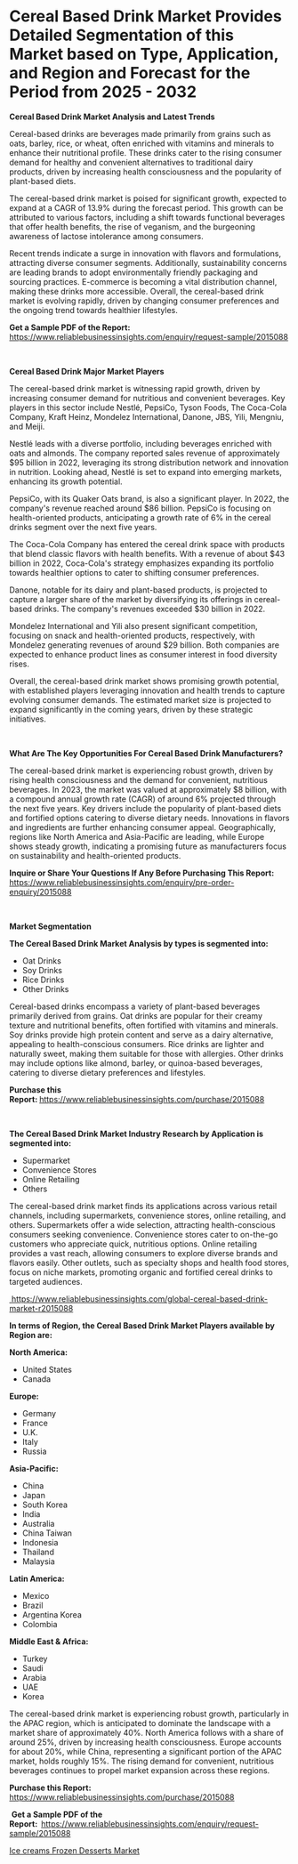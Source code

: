 <p><h1>Cereal Based Drink Market Provides Detailed Segmentation of this Market based on Type, Application, and Region and Forecast for the Period from 2025 - 2032</h1></p><p><strong>Cereal Based Drink Market Analysis and Latest Trends</strong></p>
<p><p>Cereal-based drinks are beverages made primarily from grains such as oats, barley, rice, or wheat, often enriched with vitamins and minerals to enhance their nutritional profile. These drinks cater to the rising consumer demand for healthy and convenient alternatives to traditional dairy products, driven by increasing health consciousness and the popularity of plant-based diets. </p><p>The cereal-based drink market is poised for significant growth, expected to expand at a CAGR of 13.9% during the forecast period. This growth can be attributed to various factors, including a shift towards functional beverages that offer health benefits, the rise of veganism, and the burgeoning awareness of lactose intolerance among consumers. </p><p>Recent trends indicate a surge in innovation with flavors and formulations, attracting diverse consumer segments. Additionally, sustainability concerns are leading brands to adopt environmentally friendly packaging and sourcing practices. E-commerce is becoming a vital distribution channel, making these drinks more accessible. Overall, the cereal-based drink market is evolving rapidly, driven by changing consumer preferences and the ongoing trend towards healthier lifestyles.</p></p>
<p><strong>Get a Sample PDF of the Report:&nbsp;</strong> <a href="https://www.reliablebusinessinsights.com/enquiry/request-sample/2015088?utm_campaign=3000&utm_medium=2&utm_source=Github&utm_content=ia&utm_term=29032025&utm_id=cereal-based-drink">https://www.reliablebusinessinsights.com/enquiry/request-sample/2015088</a></p>
<p>&nbsp;</p>
<p><strong>Cereal Based Drink Major Market Players</strong></p>
<p><p>The cereal-based drink market is witnessing rapid growth, driven by increasing consumer demand for nutritious and convenient beverages. Key players in this sector include Nestlé, PepsiCo, Tyson Foods, The Coca-Cola Company, Kraft Heinz, Mondelez International, Danone, JBS, Yili, Mengniu, and Meiji.</p><p>Nestlé leads with a diverse portfolio, including beverages enriched with oats and almonds. The company reported sales revenue of approximately $95 billion in 2022, leveraging its strong distribution network and innovation in nutrition. Looking ahead, Nestlé is set to expand into emerging markets, enhancing its growth potential.</p><p>PepsiCo, with its Quaker Oats brand, is also a significant player. In 2022, the company's revenue reached around $86 billion. PepsiCo is focusing on health-oriented products, anticipating a growth rate of 6% in the cereal drinks segment over the next five years.</p><p>The Coca-Cola Company has entered the cereal drink space with products that blend classic flavors with health benefits. With a revenue of about $43 billion in 2022, Coca-Cola's strategy emphasizes expanding its portfolio towards healthier options to cater to shifting consumer preferences.</p><p>Danone, notable for its dairy and plant-based products, is projected to capture a larger share of the market by diversifying its offerings in cereal-based drinks. The company's revenues exceeded $30 billion in 2022.</p><p>Mondelez International and Yili also present significant competition, focusing on snack and health-oriented products, respectively, with Mondelez generating revenues of around $29 billion. Both companies are expected to enhance product lines as consumer interest in food diversity rises.</p><p>Overall, the cereal-based drink market shows promising growth potential, with established players leveraging innovation and health trends to capture evolving consumer demands. The estimated market size is projected to expand significantly in the coming years, driven by these strategic initiatives.</p></p>
<p>&nbsp;</p>
<p><strong>What Are The Key Opportunities For Cereal Based Drink Manufacturers?</strong></p>
<p><p>The cereal-based drink market is experiencing robust growth, driven by rising health consciousness and the demand for convenient, nutritious beverages. In 2023, the market was valued at approximately $8 billion, with a compound annual growth rate (CAGR) of around 6% projected through the next five years. Key drivers include the popularity of plant-based diets and fortified options catering to diverse dietary needs. Innovations in flavors and ingredients are further enhancing consumer appeal. Geographically, regions like North America and Asia-Pacific are leading, while Europe shows steady growth, indicating a promising future as manufacturers focus on sustainability and health-oriented products.</p></p>
<p><strong>Inquire or Share Your Questions If Any Before Purchasing This Report:</strong> <a href="https://www.reliablebusinessinsights.com/enquiry/pre-order-enquiry/2015088?utm_campaign=3000&utm_medium=2&utm_source=Github&utm_content=ia&utm_term=29032025&utm_id=cereal-based-drink">https://www.reliablebusinessinsights.com/enquiry/pre-order-enquiry/2015088</a></p>
<p>&nbsp;</p>
<p><strong>Market Segmentation</strong></p>
<p><strong>The Cereal Based Drink Market Analysis by types is segmented into:</strong></p>
<p><ul><li>Oat Drinks</li><li>Soy Drinks</li><li>Rice Drinks</li><li>Other Drinks</li></ul></p>
<p><p>Cereal-based drinks encompass a variety of plant-based beverages primarily derived from grains. Oat drinks are popular for their creamy texture and nutritional benefits, often fortified with vitamins and minerals. Soy drinks provide high protein content and serve as a dairy alternative, appealing to health-conscious consumers. Rice drinks are lighter and naturally sweet, making them suitable for those with allergies. Other drinks may include options like almond, barley, or quinoa-based beverages, catering to diverse dietary preferences and lifestyles.</p></p>
<p><strong>Purchase this Report:&nbsp;</strong><a href="https://www.reliablebusinessinsights.com/purchase/2015088?utm_campaign=3000&utm_medium=2&utm_source=Github&utm_content=ia&utm_term=29032025&utm_id=cereal-based-drink">https://www.reliablebusinessinsights.com/purchase/2015088</a></p>
<p>&nbsp;</p>
<p><strong>The Cereal Based Drink Market Industry Research by Application is segmented into:</strong></p>
<p><ul><li>Supermarket</li><li>Convenience Stores</li><li>Online Retailing</li><li>Others</li></ul></p>
<p><p>The cereal-based drink market finds its applications across various retail channels, including supermarkets, convenience stores, online retailing, and others. Supermarkets offer a wide selection, attracting health-conscious consumers seeking convenience. Convenience stores cater to on-the-go customers who appreciate quick, nutritious options. Online retailing provides a vast reach, allowing consumers to explore diverse brands and flavors easily. Other outlets, such as specialty shops and health food stores, focus on niche markets, promoting organic and fortified cereal drinks to targeted audiences.</p></p>
<p><a href="https://www.reliablebusinessinsights.com/global-cereal-based-drink-market-r2015088?utm_campaign=3000&utm_medium=2&utm_source=Github&utm_content=ia&utm_term=29032025&utm_id=cereal-based-drink">&nbsp;https://www.reliablebusinessinsights.com/global-cereal-based-drink-market-r2015088</a></p>
<p><strong>In terms of Region, the Cereal Based Drink Market Players available by Region are:</strong></p>
<p>
    <p> <strong> North America: </strong>
        <ul>
            <li>United States</li>
            <li>Canada</li>
        </ul>
        </p> 
    <p> <strong> Europe: </strong>
        <ul>
            <li>Germany</li>
            <li>France</li>
            <li>U.K.</li>
            <li>Italy</li>
            <li>Russia</li>
        </ul>
        </p> 
    <p> <strong> Asia-Pacific: </strong>
        <ul>
            <li>China</li>
            <li>Japan</li>
            <li>South Korea</li>
            <li>India</li>
            <li>Australia</li>
            <li>China Taiwan</li>
            <li>Indonesia</li>
            <li>Thailand</li>
            <li>Malaysia</li>
        </ul>
        </p> 
    <p> <strong> Latin America: </strong>
        <ul>
            <li>Mexico</li>
            <li>Brazil</li>
            <li>Argentina Korea</li>
            <li>Colombia</li>
        </ul>
        </p> 
    <p> <strong> Middle East & Africa: </strong>
        <ul>
            <li>Turkey</li>
            <li>Saudi</li>
            <li>Arabia</li>
            <li>UAE</li>
            <li>Korea</li>
        </ul>
    </p>
    </p>
<p><p>The cereal-based drink market is experiencing robust growth, particularly in the APAC region, which is anticipated to dominate the landscape with a market share of approximately 40%. North America follows with a share of around 25%, driven by increasing health consciousness. Europe accounts for about 20%, while China, representing a significant portion of the APAC market, holds roughly 15%. The rising demand for convenient, nutritious beverages continues to propel market expansion across these regions.</p></p>
<p><strong>Purchase this Report: </strong><a href="https://www.reliablebusinessinsights.com/purchase/2015088?utm_campaign=3000&utm_medium=2&utm_source=Github&utm_content=ia&utm_term=29032025&utm_id=cereal-based-drink">https://www.reliablebusinessinsights.com/purchase/2015088</a></p>
<p>&nbsp;<strong>Get a Sample PDF of the Report:&nbsp;&nbsp;</strong><a href="https://www.reliablebusinessinsights.com/enquiry/request-sample/2015088?utm_campaign=3000&utm_medium=2&utm_source=Github&utm_content=ia&utm_term=29032025&utm_id=cereal-based-drink">https://www.reliablebusinessinsights.com/enquiry/request-sample/2015088</a></p>
<p><strong></strong></p>
<p><p><a href="https://github.com/momossidram/Market-Research-Report-List-1/blob/main/ice-creams-frozen-desserts-market.md?utm_campaign=3000&utm_medium=2&utm_source=Github&utm_content=ia&utm_term=29032025&utm_id=cereal-based-drink">Ice creams Frozen Desserts Market</a></p></p>